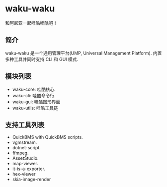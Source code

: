 # waku-waku 
和阿尼亚一起哇酷哇酷吧！

## 简介
waku-waku 是一个通用管理平台(UMP, Universal Management Platform). 内置多种工具并同时支持 CLI 和 GUI 模式.

## 模块列表
- waku-core: 哇酷核心
- waku-cli: 哇酷命令行
- waku-gui: 哇酷图形界面
- waku-utils: 哇酷工具链

## 支持工具列表
- QuickBMS with QuickBMS scripts.
- vgmstream.
- dotnet-script.
- ffmpeg.
- AssetStudio.
- map-viewer.
- it-is-a-exporter.
- hex-viewer
- skia-image-render
